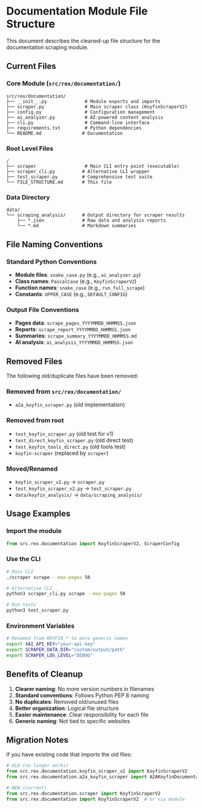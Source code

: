 # Documentation Module File Structure

This document describes the cleaned-up file structure for the documentation scraping module.

## Current Files

### Core Module (`src/rex/documentation/`)

```
src/rex/documentation/
├── __init__.py              # Module exports and imports
├── scraper.py               # Main scraper class (KoyfinScraperV2)
├── config.py                # Configuration management
├── ai_analyzer.py           # AI-powered content analysis  
├── cli.py                   # Command-line interface
├── requirements.txt         # Python dependencies
└── README.md               # Documentation
```

### Root Level Files

```
/
├── scraper                  # Main CLI entry point (executable)
├── scraper_cli.py          # Alternative CLI wrapper
├── test_scraper.py         # Comprehensive test suite
└── FILE_STRUCTURE.md       # This file
```

### Data Directory

```
data/
└── scraping_analysis/      # Output directory for scraper results
    ├── *.json              # Raw data and analysis reports
    └── *.md                # Markdown summaries
```

## File Naming Conventions

### Standard Python Conventions
- **Module files**: `snake_case.py` (e.g., `ai_analyzer.py`)
- **Class names**: `PascalCase` (e.g., `KoyfinScraperV2`)
- **Function names**: `snake_case` (e.g., `run_full_scrape`)
- **Constants**: `UPPER_CASE` (e.g., `DEFAULT_CONFIG`)

### Output File Conventions
- **Pages data**: `scrape_pages_YYYYMMDD_HHMMSS.json`
- **Reports**: `scrape_report_YYYYMMDD_HHMMSS.json`
- **Summaries**: `scrape_summary_YYYYMMDD_HHMMSS.md`
- **AI analysis**: `ai_analysis_YYYYMMDD_HHMMSS.json`

## Removed Files

The following old/duplicate files have been removed:

### Removed from `src/rex/documentation/`
- `a2a_koyfin_scraper.py` (old implementation)

### Removed from root
- `test_koyfin_scraper.py` (old test for v1)
- `test_direct_koyfin_scraper.py` (old direct test)
- `test_koyfin_tools_direct.py` (old tools test)
- `koyfin-scraper` (replaced by `scraper`)

### Moved/Renamed
- `koyfin_scraper_v2.py` → `scraper.py`
- `test_koyfin_scraper_v2.py` → `test_scraper.py`
- `data/koyfin_analysis/` → `data/scraping_analysis/`

## Usage Examples

### Import the module
```python
from src.rex.documentation import KoyfinScraperV2, ScraperConfig
```

### Use the CLI
```bash
# Main CLI
./scraper scrape --max-pages 50

# Alternative CLI
python3 scraper_cli.py scrape --max-pages 50

# Run tests
python3 test_scraper.py
```

### Environment Variables
```bash
# Renamed from KOYFIN_* to more generic names
export XAI_API_KEY="your-api-key"
export SCRAPER_DATA_DIR="custom/output/path"
export SCRAPER_LOG_LEVEL="DEBUG"
```

## Benefits of Cleanup

1. **Clearer naming**: No more version numbers in filenames
2. **Standard conventions**: Follows Python PEP 8 naming
3. **No duplicates**: Removed old/unused files
4. **Better organization**: Logical file structure
5. **Easier maintenance**: Clear responsibility for each file
6. **Generic naming**: Not tied to specific websites

## Migration Notes

If you have existing code that imports the old files:

```python
# OLD (no longer works)
from src.rex.documentation.koyfin_scraper_v2 import KoyfinScraperV2
from src.rex.documentation.a2a_koyfin_scraper import A2AKoyfinDocumentationScraper

# NEW (current)
from src.rex.documentation.scraper import KoyfinScraperV2
from src.rex.documentation import KoyfinScraperV2  # or via module
```
